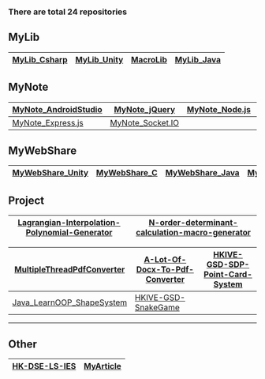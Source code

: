 ### There are total 24 repositories

## MyLib

| [MyLib_Csharp](https://github.com/CWKSC/MyLib_Csharp) | [MyLib_Unity](https://github.com/CWKSC/MyLib_Unity) | [MacroLib](https://github.com/CWKSC/MacroLib) | [MyLib_Java](https://github.com/CWKSC/MyLib_Java) |
| ----------------------------------------------------- | --------------------------------------------------- | --------------------------------------------- | ------------------------------------------------- |

## MyNote

| [MyNote_AndroidStudio](https://github.com/CWKSC/MyNote_AndroidStudio) | [MyNote_jQuery](https://github.com/CWKSC/MyNote_jQuery)      | [MyNote_Node.js](https://github.com/CWKSC/MyNote_Node.js) | [MyNote_ZeroMQ.js](https://github.com/CWKSC/MyNote_ZeroMQ.js) | [MyNote_WebSocket](https://github.com/CWKSC/MyNote_WebSocket) |
| ------------------------------------------------------------ | ------------------------------------------------------------ | --------------------------------------------------------- | :----------------------------------------------------------- | ------------------------------------------------------------ |
| [MyNote_Express.js](https://github.com/CWKSC/MyNote_Express.js) | [MyNote_Socket.IO](https://github.com/CWKSC/MyNote_Socket.IO) |                                                           |                                                              |                                                              |

## MyWebShare

| [MyWebShare_Unity](https://github.com/CWKSC/MyWebShare_Unity) | [MyWebShare_C](https://github.com/CWKSC/MyWebShare_C) | [MyWebShare_Java](https://github.com/CWKSC/MyWebShare_Java) | [MyWebShare_SQL](https://github.com/CWKSC/MyWebShare_SQL) |
| ------------------------------------------------------------ | ----------------------------------------------------- | ----------------------------------------------------------- | --------------------------------------------------------- |

## Project

| [Lagrangian-Interpolation-Polynomial-Generator](https://github.com/CWKSC/Lagrangian-Interpolation-Polynomial-Generator) | [N-order-determinant-calculation-macro-generator](https://github.com/CWKSC/N-order-determinant-calculation-macro-generator) |
| ------------------------------------------------------------ | ------------------------------------------------------------ |

| [MultipleThreadPdfConverter](https://github.com/CWKSC/MultipleThreadPdfConverter) | [A-Lot-Of-Docx-To-Pdf-Converter](https://github.com/CWKSC/A-Lot-Of-Docx-To-Pdf-Converter) | [HKIVE-GSD-SDP-Point-Card-System](https://github.com/CWKSC/HKIVE-GSD-SDP-Point-Card-System) |
| ------------------------------------------------------------ | ------------------------------------------------------------ | ------------------------------------------------------------ |
| [Java_LearnOOP_ShapeSystem](https://github.com/CWKSC/Java_LearnOOP_ShapeSystem) | [HKIVE-GSD-SnakeGame](https://github.com/CWKSC/HKIVE-GSD-SnakeGame) |                                                              |

___

## Other

| [HK-DSE-LS-IES](https://github.com/CWKSC/HK-DSE-LS-IES) | [MyArticle](https://github.com/CWKSC/MyArticle) |
| ------------------------------------------------------- | ----------------------------------------------- |

